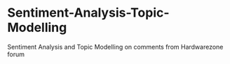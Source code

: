 # Sentiment-Analysis-Topic-Modelling
Sentiment Analysis and Topic Modelling on comments from Hardwarezone forum
